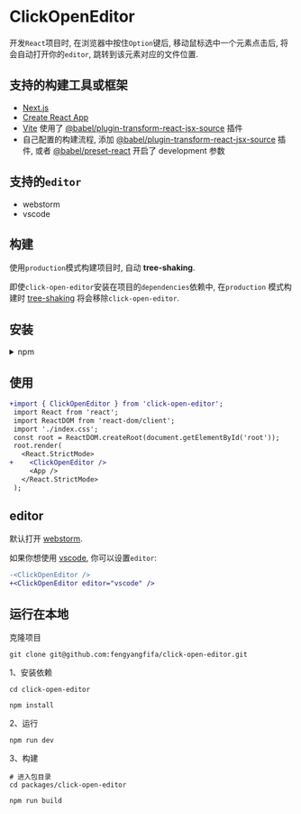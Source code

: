 # ClickOpenEditor

开发`React`项目时, 在浏览器中按住`Option`键后, 移动鼠标选中一个元素点击后, 将会自动打开你的`editor`, 跳转到该元素对应的文件位置.

## 支持的构建工具或框架

- [Next.js](https://nextjs.org/)
- [Create React App](https://create-react-app.dev/)
- [Vite](https://github.com/vitejs/vite/tree/main/packages/plugin-react)
  使用了 [@babel/plugin-transform-react-jsx-source](https://github.com/babel/babel/tree/master/packages/babel-plugin-transform-react-jsx-source)
  插件
- 自己配置的构建流程,
  添加 [@babel/plugin-transform-react-jsx-source](https://github.com/babel/babel/tree/master/packages/babel-plugin-transform-react-jsx-source)
  插件, 或者 [@babel/preset-react](https://babeljs.io/docs/en/babel-preset-react) 开启了 development 参数

## 支持的`editor`

- webstorm
- vscode

## 构建

使用`production`模式构建项目时, 自动 **tree-shaking**.

即使`click-open-editor`安装在项目的`dependencies`依赖中, 在`production`
模式构建时 [tree-shaking](https://webpack.docschina.org/guides/tree-shaking/#root) 将会移除`click-open-editor`.

## 安装

<details>
<summary>npm</summary>

```shell
npm install click-open-editor
```

</details>

## 使用

```diff
+import { ClickOpenEditor } from 'click-open-editor';
 import React from 'react';
 import ReactDOM from 'react-dom/client';
 import './index.css';
 const root = ReactDOM.createRoot(document.getElementById('root'));
 root.render(
   <React.StrictMode>
+    <ClickOpenEditor />
     <App />
   </React.StrictMode>
 );
```

## editor

默认打开 [webstorm](https://www.jetbrains.com/webstorm/).

如果你想使用 [vscode](https://code.visualstudio.com/), 你可以设置`editor`:

```diff
-<ClickOpenEditor />
+<ClickOpenEditor editor="vscode" />
```

## 运行在本地

克隆项目

```shell
git clone git@github.com:fengyangfifa/click-open-editor.git
```

1、安装依赖

```shell
cd click-open-editor
```

```shell
npm install
```

2、运行

```shell
npm run dev
```

3、构建

```shell
# 进入包目录
cd packages/click-open-editor
```

```shell
npm run build
```
